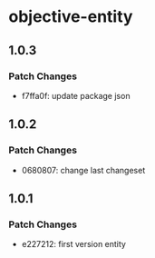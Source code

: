 # objective-entity

## 1.0.3

### Patch Changes

- f7ffa0f: update package json

## 1.0.2

### Patch Changes

- 0680807: change last changeset

## 1.0.1

### Patch Changes

- e227212: first version entity
